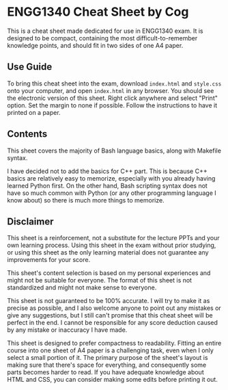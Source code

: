 # ENGG1340 Cheat Sheet by Cog

This is a cheat sheet made dedicated for use in ENGG1340 exam. It is designed to be compact,
containing the most difficult-to-remember knowledge points, and should fit in two sides of one A4 paper.

## Use Guide

To bring this cheat sheet into the exam, download `index.html` and `style.css` onto your computer, and open `index.html`
in any browser. You should see the electronic version of this sheet. Right click anywhere and select "Print" option.
Set the margin to none if possible. Follow the instructions to have it printed on a paper.

## Contents

This sheet covers the majority of Bash language basics, along with Makefile syntax.

I have decided not to add the basics for C++ part. This is because C++ basics are relatively easy to memorize,
especially with you already having learned Python first. On the other hand, Bash scripting syntax does not have so much
common with Python (or any other programming language I know about) so there is much more things to memorize.

## Disclaimer

This sheet is a reinforcement, not a substitute for the lecture PPTs and your own learning process. Using this sheet in
the exam without prior studying, or using this sheet as the only learning material does not guarantee any improvements
for your score.

This sheet's content selection is based on my personal experiences and might not be suitable for everyone. The format
of this sheet is not standardized and might not make sense to everyone.

This sheet is not guaranteed to be 100% accurate. I will try to make it as precise as possible, and I also welcome
anyone to point out any mistakes or give any suggestions, but I still can't promise that this cheat sheet will be 
perfect in the end. I cannot be responsible for any score deduction caused by any mistake or inaccuracy I have made.

This sheet is designed to prefer compactness to readability. Fitting an entire course into one sheet of A4 paper is a 
challenging task, even when I only select a small portion of it. The primary purpose of the sheet's layout is making
sure that there's space for everything, and consequently some parts becomes harder to read. If you have adequate
knowledge about HTML and CSS, you can consider making some edits before printing it out.